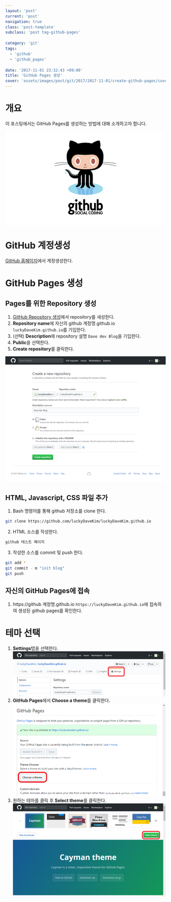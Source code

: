 ```yaml
---
layout: 'post'
current: 'post'
navigation: true
class: 'post-template'
subclass: 'post tag-github-pages'

category: 'git'
tags:
  - 'github'
  - 'github_pages'

date: '2017-11-01 23:32:43 +09:00'
title: 'GitHub Pages 생성'
cover: 'assets/images/post/git/2017/2017-11-01/create-github-pages/cover.jpeg'
---
```


# 개요
이 포스팅에서는 GitHub Pages를 생성하는 방법에 대해 소개하고자 합니다.

![github-pages-logo](/assets/images/post/git/2017/2017-11-01/create-github-pages/github-pages.jpg)

# GitHub 계정생성
[GitHub 홈페이지](https://github.com)에서 계정생성한다.

# GitHub Pages 생성
## Pages를 위한 Repository 생성
1. [GitHub Repository 생성](https://github.com/new)에서 repository를 새성한다.
2. **Repository name**에 자신의 github 계정명.github.io `luckyDaveKim.github.io`를 기입한다.
3. (선택) **Description**에 repository 설명 `Dave dev Blog`을 기입한다.
4. **Public**을 선택한다.
5. **Create repository**를 클릭한다.

![create-github-repository](/assets/images/post/git/2017/2017-11-01/create-github-pages/create-github-repository.png)

## HTML, Javascript, CSS 파일 추가
1. Bash 명령어를 통해 github 저장소를 clone 한다.
```bash
git clone https://github.com/luckyDaveKim/luckyDaveKim.github.io
```
2. HTML 소스를 작성한다.
```html
github 테스트 페이지
```
3. 작성한 소스를 commit 및 push 한다.
```bash
git add *
git commit - m "init blog"
git push
```

## 자신의 GitHub Pages에 접속
1. https://github 계정명.github.io `https://luckyDaveKim.github.io`에 접속하여 생성된 github pages를 확인한다.

# 테마 선택
1. **Settings**탭을 선택한다.
![repository-setting](/assets/images/post/git/2017/2017-11-01/create-github-pages/repository-setting.png)
2. **GitHub Pages**에서 **Choose a theme**를 클릭한다.
![github-pages-setting](/assets/images/post/git/2017/2017-11-01/create-github-pages/github-pages-setting.png)
3. 원하는 테마를 클릭 후 **Select theme**를 클릭한다.
![choose-repository-theme](/assets/images/post/git/2017/2017-11-01/create-github-pages/choose-repository-theme.png)